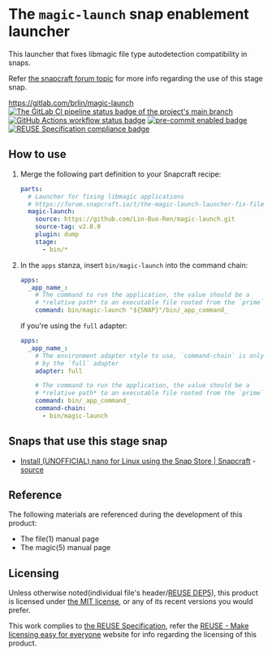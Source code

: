 # The `magic-launch` snap enablement launcher

This launcher that fixes libmagic file type autodetection compatibility in snaps.

Refer [the snapcraft forum topic](https://forum.snapcraft.io/t/the-magic-launch-launcher-fix-file-type-detection-based-on-libmagic/10442) for more info regarding the use of this stage snap.

<https://gitlab.com/brlin/magic-launch>  
[![The GitLab CI pipeline status badge of the project's `main` branch](https://gitlab.com/brlin/magic-launch/badges/main/pipeline.svg?ignore_skipped=true "Click here to check out the comprehensive status of the GitLab CI pipelines")](https://gitlab.com/brlin/magic-launch/-/pipelines) [![GitHub Actions workflow status badge](https://github.com/brlin-tw/magic-launch/actions/workflows/check-potential-problems.yml/badge.svg "GitHub Actions workflow status")](https://github.com/brlin-tw/magic-launch/actions/workflows/check-potential-problems.yml) [![pre-commit enabled badge](https://img.shields.io/badge/pre--commit-enabled-brightgreen?logo=pre-commit&logoColor=white "This project uses pre-commit to check potential problems")](https://pre-commit.com/) [![REUSE Specification compliance badge](https://api.reuse.software/badge/gitlab.com/brlin/magic-launch "This project complies to the REUSE specification to decrease software licensing costs")](https://api.reuse.software/info/gitlab.com/brlin/magic-launch)

## How to use

1. Merge the following part definition to your Snapcraft recipe:

    ```yaml
    parts:
      # Launcher for fixing libmagic applications
      # https://forum.snapcraft.io/t/the-magic-launch-launcher-fix-file-type-detection-based-on-libmagic-in-the-snap-runtime/10442
      magic-launch:
        source: https://github.com/Lin-Buo-Ren/magic-launch.git
        source-tag: v2.0.0
        plugin: dump
        stage:
          - bin/*
    ```

1. In the `apps` stanza, insert `bin/magic-launch` into the command chain:

   ```yaml
   apps:
     _app_name_:
       # The command to run the application, the value should be a
       # *relative path* to an executable file rooted from the `prime` directory
       command: bin/magic-launch "${SNAP}"/bin/_app_command_
   ```

   if you're using the `full` adapter:

   ```yaml
   apps:
     _app_name_:
       # The environment adapter style to use, `command-chain` is only supported
       # by the `full` adapter
       adapter: full

       # The command to run the application, the value should be a
       # *relative path* to an executable file rooted from the `prime` directory
       command: bin/_app_command_
       command-chain:
         - bin/magic-launch
   ```

## Snaps that use this stage snap

* [Install (UNOFFICIAL) nano for Linux using the Snap Store | Snapcraft](https://snapcraft.io/nano) - [source](https://github.com/snapcrafters/nano)

## Reference

The following materials are referenced during the development of this product:

* The file(1) manual page
* The magic(5) manual page

## Licensing

Unless otherwise noted(individual file's header/[REUSE DEP5](.reuse/dep5)), this product is licensed under [the MIT license](https://opensource.org/license/MIT), or any of its recent versions you would prefer.

This work complies to [the REUSE Specification](https://reuse.software/spec/), refer the [REUSE - Make licensing easy for everyone](https://reuse.software/) website for info regarding the licensing of this product.
